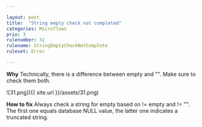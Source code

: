 ```yaml
---

layout: post
title:  "String empty check not completed"
categories: Microflows
prio: 3
rulenumber: 31
rulename: StringEmptyCheckNotComplete
ruleset: Error

---
```


**Why**
Technically, there is a difference between empty and "". Make sure to check them both.

![31.png]({{ site.url }}/assets/31.png)

**How to fix**
Always check a string for empty based on != empty and != "". The first one equals database NULL value, the latter one indicates a truncated string.